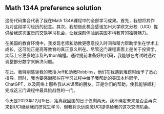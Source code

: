 ## Math 134A preference solution

这份代码集合代表了我在Math 134A课程中的全部学习成果。首先，我想将其作为对这段学习经历的纪念。其次，我想借此机会感谢加州大学欧文分校（UCI）提供给我这次宝贵的交换学习机会，让我深刻体验到美国本科教育的独特魅力。

在美国的教育环境中，我发现老师和助教更愿意投入时间和精力帮助学生在学术上成长，这可能正是高等教育的真正意义所在。尽管这门课程表面上是关于投资学，实际上它更多地涉及Python编程。通过提前准备好的代码，我能够在考试时通过调整部分数字来解决问题。

在此，我特别感谢我的教授Jeff和助教Robbins，他们在我遇到难题时给予了悉心指导。同时，我也要感谢那些在学习过程中给予我帮助的美国本科同学、ChatGPT，以及网络上那些我从未谋面的朋友。正是你们的帮助，使我能够顺利完成这三门课程中最具挑战性的一门。

今天是2023年12月15日，距离我回国的日子仅剩两天。我不确定未来是否会再次来到UCI继续我的研究生学习，但我将永远感激UCI提供给我的这次交流机会。
